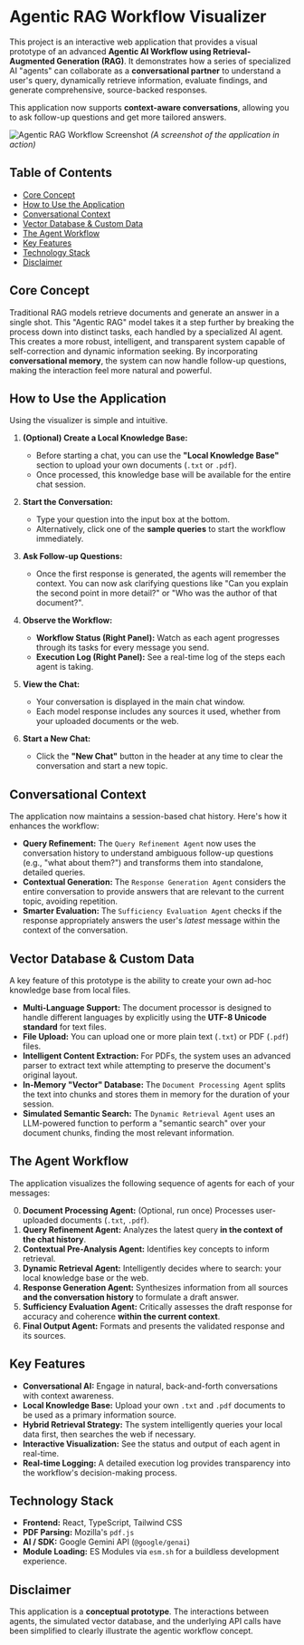 
# Agentic RAG Workflow Visualizer

This project is an interactive web application that provides a visual prototype of an advanced **Agentic AI Workflow using Retrieval-Augmented Generation (RAG)**. It demonstrates how a series of specialized AI "agents" can collaborate as a **conversational partner** to understand a user's query, dynamically retrieve information, evaluate findings, and generate comprehensive, source-backed responses.

This application now supports **context-aware conversations**, allowing you to ask follow-up questions and get more tailored answers.

![Agentic RAG Workflow Screenshot](https://storage.googleapis.com/agentops-images/agentic-rag-screenshot.png)
*(A screenshot of the application in action)*

## Table of Contents

- [Core Concept](#core-concept)
- [How to Use the Application](#how-to-use-the-application)
- [Conversational Context](#conversational-context)
- [Vector Database & Custom Data](#vector-database--custom-data)
- [The Agent Workflow](#the-agent-workflow)
- [Key Features](#key-features)
- [Technology Stack](#technology-stack)
- [Disclaimer](#disclaimer)

## Core Concept

Traditional RAG models retrieve documents and generate an answer in a single shot. This "Agentic RAG" model takes it a step further by breaking the process down into distinct tasks, each handled by a specialized AI agent. This creates a more robust, intelligent, and transparent system capable of self-correction and dynamic information seeking. By incorporating **conversational memory**, the system can now handle follow-up questions, making the interaction feel more natural and powerful.

## How to Use the Application

Using the visualizer is simple and intuitive.

1.  **(Optional) Create a Local Knowledge Base:**
    *   Before starting a chat, you can use the **"Local Knowledge Base"** section to upload your own documents (`.txt` or `.pdf`).
    *   Once processed, this knowledge base will be available for the entire chat session.

2.  **Start the Conversation:**
    *   Type your question into the input box at the bottom.
    *   Alternatively, click one of the **sample queries** to start the workflow immediately.

3.  **Ask Follow-up Questions:**
    *   Once the first response is generated, the agents will remember the context. You can now ask clarifying questions like "Can you explain the second point in more detail?" or "Who was the author of that document?".

4.  **Observe the Workflow:**
    *   **Workflow Status (Right Panel):** Watch as each agent progresses through its tasks for every message you send.
    *   **Execution Log (Right Panel):** See a real-time log of the steps each agent is taking.

5.  **View the Chat:**
    *   Your conversation is displayed in the main chat window.
    *   Each model response includes any sources it used, whether from your uploaded documents or the web.

6.  **Start a New Chat:**
    *   Click the **"New Chat"** button in the header at any time to clear the conversation and start a new topic.

## Conversational Context

The application now maintains a session-based chat history. Here's how it enhances the workflow:

- **Query Refinement:** The `Query Refinement Agent` now uses the conversation history to understand ambiguous follow-up questions (e.g., "what about them?") and transforms them into standalone, detailed queries.
- **Contextual Generation:** The `Response Generation Agent` considers the entire conversation to provide answers that are relevant to the current topic, avoiding repetition.
- **Smarter Evaluation:** The `Sufficiency Evaluation Agent` checks if the response appropriately answers the user's *latest* message within the context of the conversation.

## Vector Database & Custom Data

A key feature of this prototype is the ability to create your own ad-hoc knowledge base from local files.

-   **Multi-Language Support:** The document processor is designed to handle different languages by explicitly using the **UTF-8 Unicode standard** for text files.
-   **File Upload:** You can upload one or more plain text (`.txt`) or PDF (`.pdf`) files.
-   **Intelligent Content Extraction:** For PDFs, the system uses an advanced parser to extract text while attempting to preserve the document's original layout.
-   **In-Memory "Vector" Database:** The `Document Processing Agent` splits the text into chunks and stores them in memory for the duration of your session.
-   **Simulated Semantic Search:** The `Dynamic Retrieval Agent` uses an LLM-powered function to perform a "semantic search" over your document chunks, finding the most relevant information.

## The Agent Workflow

The application visualizes the following sequence of agents for each of your messages:

0.  **Document Processing Agent:** (Optional, run once) Processes user-uploaded documents (`.txt`, `.pdf`).
1.  **Query Refinement Agent:** Analyzes the latest query **in the context of the chat history**.
2.  **Contextual Pre-Analysis Agent:** Identifies key concepts to inform retrieval.
3.  **Dynamic Retrieval Agent:** Intelligently decides where to search: your local knowledge base or the web.
4.  **Response Generation Agent:** Synthesizes information from all sources **and the conversation history** to formulate a draft answer.
5.  **Sufficiency Evaluation Agent:** Critically assesses the draft response for accuracy and coherence **within the current context**.
6.  **Final Output Agent:** Formats and presents the validated response and its sources.

## Key Features

- **Conversational AI:** Engage in natural, back-and-forth conversations with context awareness.
- **Local Knowledge Base:** Upload your own `.txt` and `.pdf` documents to be used as a primary information source.
- **Hybrid Retrieval Strategy:** The system intelligently queries your local data first, then searches the web if necessary.
- **Interactive Visualization:** See the status and output of each agent in real-time.
- **Real-time Logging:** A detailed execution log provides transparency into the workflow's decision-making process.

## Technology Stack

- **Frontend:** React, TypeScript, Tailwind CSS
- **PDF Parsing:** Mozilla's `pdf.js`
- **AI / SDK:** Google Gemini API (`@google/genai`)
- **Module Loading:** ES Modules via `esm.sh` for a buildless development experience.

## Disclaimer

This application is a **conceptual prototype**. The interactions between agents, the simulated vector database, and the underlying API calls have been simplified to clearly illustrate the agentic workflow concept.
